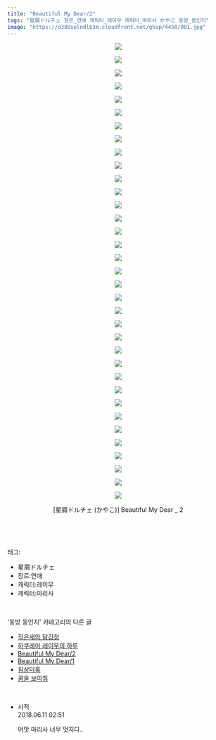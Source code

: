 ```yaml
---
title: "Beautiful My Dear/2"
tags: "星屑ドルチェ 장르_연애 캐릭터_레이무 캐릭터_마리사 かやこ 동방_동인지"
image: "https://d380selndl63m.cloudfront.net/ghap/4450/001.jpg"
---
```

<div class="article">
<p style="text-align: center; clear: none; float: none;"><img src="{{ site.imgserver5 }}/ghap/4450/001.jpg"/></p>
<p style="text-align: center; clear: none; float: none;"><img src="{{ site.imgserver5 }}/ghap/4450/002.jpg"/></p>
<p style="text-align: center; clear: none; float: none;"><img src="{{ site.imgserver5 }}/ghap/4450/003.jpg"/></p>
<p style="text-align: center; clear: none; float: none;"><img src="{{ site.imgserver5 }}/ghap/4450/004.jpg"/></p>
<p style="text-align: center; clear: none; float: none;"><img src="{{ site.imgserver5 }}/ghap/4450/005.jpg"/></p>
<p style="text-align: center; clear: none; float: none;"><img src="{{ site.imgserver5 }}/ghap/4450/006.jpg"/></p>
<p style="text-align: center; clear: none; float: none;"><img src="{{ site.imgserver5 }}/ghap/4450/007.jpg"/></p>
<p style="text-align: center; clear: none; float: none;"><img src="{{ site.imgserver5 }}/ghap/4450/008.jpg"/></p>
<p style="text-align: center; clear: none; float: none;"><img src="{{ site.imgserver5 }}/ghap/4450/009.jpg"/></p>
<p style="text-align: center; clear: none; float: none;"><img src="{{ site.imgserver5 }}/ghap/4450/010.jpg"/></p>
<p style="text-align: center; clear: none; float: none;"><img src="{{ site.imgserver5 }}/ghap/4450/011.jpg"/></p>
<p style="text-align: center; clear: none; float: none;"><img src="{{ site.imgserver5 }}/ghap/4450/012.jpg"/></p>
<p style="text-align: center; clear: none; float: none;"><img src="{{ site.imgserver5 }}/ghap/4450/013.jpg"/></p>
<p style="text-align: center; clear: none; float: none;"><img src="{{ site.imgserver5 }}/ghap/4450/014.jpg"/></p>
<p style="text-align: center; clear: none; float: none;"><img src="{{ site.imgserver5 }}/ghap/4450/015.jpg"/></p>
<p style="text-align: center; clear: none; float: none;"><img src="{{ site.imgserver5 }}/ghap/4450/016.jpg"/></p>
<p style="text-align: center; clear: none; float: none;"><img src="{{ site.imgserver5 }}/ghap/4450/017.jpg"/></p>
<p style="text-align: center; clear: none; float: none;"><img src="{{ site.imgserver5 }}/ghap/4450/018.jpg"/></p>
<p style="text-align: center; clear: none; float: none;"><img src="{{ site.imgserver5 }}/ghap/4450/019.jpg"/></p>
<p style="text-align: center; clear: none; float: none;"><img src="{{ site.imgserver5 }}/ghap/4450/020.jpg"/></p>
<p style="text-align: center; clear: none; float: none;"><img src="{{ site.imgserver5 }}/ghap/4450/021.jpg"/></p>
<p style="text-align: center; clear: none; float: none;"><img src="{{ site.imgserver5 }}/ghap/4450/022.jpg"/></p>
<p style="text-align: center; clear: none; float: none;"><img src="{{ site.imgserver5 }}/ghap/4450/023.jpg"/></p>
<p style="text-align: center; clear: none; float: none;"><img src="{{ site.imgserver5 }}/ghap/4450/024.jpg"/></p>
<p style="text-align: center; clear: none; float: none;"><img src="{{ site.imgserver5 }}/ghap/4450/025.jpg"/></p>
<p style="text-align: center; clear: none; float: none;"><img src="{{ site.imgserver5 }}/ghap/4450/026.jpg"/></p>
<p style="text-align: center; clear: none; float: none;"><img src="{{ site.imgserver5 }}/ghap/4450/027.jpg"/></p>
<p style="text-align: center; clear: none; float: none;"><img src="{{ site.imgserver5 }}/ghap/4450/028.jpg"/></p>
<p style="text-align: center; clear: none; float: none;"><img src="{{ site.imgserver5 }}/ghap/4450/029.jpg"/></p>
<p style="text-align: center; clear: none; float: none;"><img src="{{ site.imgserver5 }}/ghap/4450/030.jpg"/></p>
<p style="text-align: center; clear: none; float: none;"><img src="{{ site.imgserver5 }}/ghap/4450/031.jpg"/></p>
<p style="text-align: center; clear: none; float: none;"><img src="{{ site.imgserver5 }}/ghap/4450/032.jpg"/></p>
<p style="text-align: center; clear: none; float: none;"><img src="{{ site.imgserver5 }}/ghap/4450/033.jpg"/></p>
<p style="text-align: center; clear: none; float: none;"><img src="{{ site.imgserver5 }}/ghap/4450/034.jpg"/></p>
<p style="text-align: center; clear: none; float: none;"><img src="{{ site.imgserver5 }}/ghap/4450/035.jpg"/></p>
<p style="text-align: center; clear: none; float: none;">[星屑ドルチェ (かやこ)] Beautiful My Dear _ 2</p>
<p><br/></p>
</div><br/>
<div class="tagTrail">
<p>태그: </p>
<ul>
<li>星屑ドルチェ</li>
<li>장르:연애</li>
<li>캐릭터:레이무</li>
<li>캐릭터:마리사</li>
</ul>
</div><br/>
<div class="another">
<p>'동방 동인지' 카테고리의 다른 글</p>
<ul>
<li><a href="/ghap_4452">작은새와 닭강정</a></li>
<li><a href="/ghap_4451">하쿠레이 레이무의 하루</a></li>
<li><a href="/ghap_4450">Beautiful My Dear/2</a></li>
<li><a href="/ghap_4449">Beautiful My Dear/1</a></li>
<li><a href="/ghap_4448">침상미혹</a></li>
<li><a href="/ghap_4447">꿈을 보여줘</a></li>
</ul>
</div><br/>
<div class="cb_module cb_fluid">
<div class="cb_wrt cb_profile">
<div class="comment">
<ul>
<li class="cb_thumb_off" id="comment15269137">
<div class="cb_comment_area">
<div class="cb_info_area">
<div class="cb_section">
<span class="cb_nick_name">사적</span>
</div>
<div class="cb_section">
<span class="cb_date">2018.06.11 02:51 </span>
</div>
</div>
<div class="cb_dsc_comment">
<p class="cb_dsc">
											어맛 마리사 너무 멋지다..
										</p>
</div>
</div></li>
</ul>
</div>
</div><!-- commentList close -->
</div><br/>

